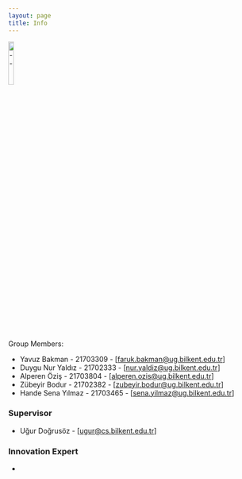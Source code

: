 ```yaml
---
layout: page
title: Info
---
```


<div> 
    <img src="{{ '/img/info.jpg' | relative_url }}" alt="--" style="width:15%;" >
</div>

Group Members:
- Yavuz Bakman - 21703309 - [faruk.bakman@ug.bilkent.edu.tr]
- Duygu Nur Yaldız - 21702333 - [nur.yaldiz@ug.bilkent.edu.tr]
- Alperen Öziş - 21703804 - [alperen.ozis@ug.bilkent.edu.tr]
- Zübeyir Bodur - 21702382 - [zubeyir.bodur@ug.bilkent.edu.tr]
- Hande Sena Yılmaz - 21703465 - [sena.yilmaz@ug.bilkent.edu.tr]


### Supervisor
- Uğur Doğrusöz - [ugur@cs.bilkent.edu.tr]

### Innovation Expert
-
